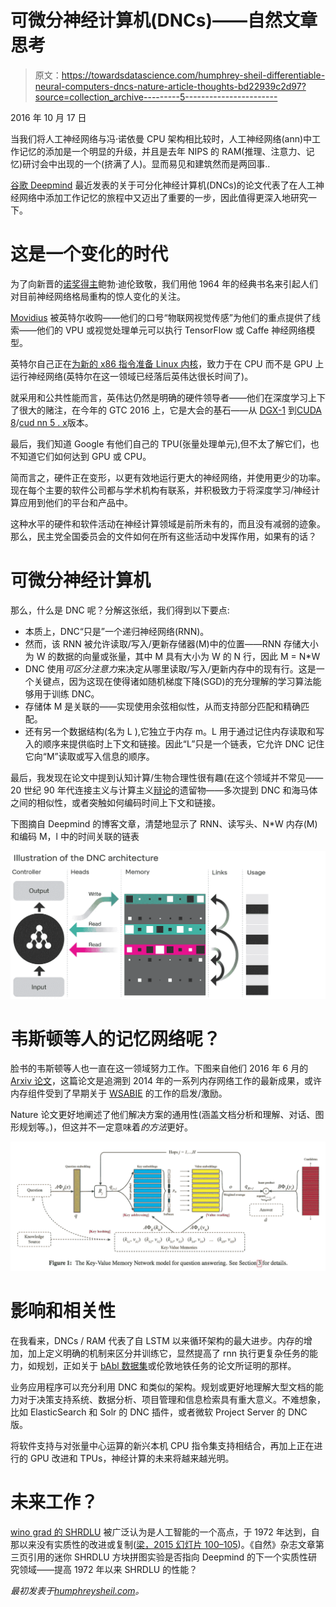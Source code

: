 # 可微分神经计算机(DNCs)——自然文章思考

> 原文：<https://towardsdatascience.com/humphrey-sheil-differentiable-neural-computers-dncs-nature-article-thoughts-bd22939c2d97?source=collection_archive---------5----------------------->

2016 年 10 月 17 日

当我们将人工神经网络与冯·诺依曼 CPU 架构相比较时，人工神经网络(ann)中工作记忆的添加是一个明显的升级，并且是去年 NIPS 的 RAM(推理、注意力、记忆)研讨会中出现的一个(挤满了人)。显而易见和建筑然而是两回事..

[谷歌 Deepmind](http://www.nature.com/articles/nature20101.epdf?author_access_token=ImTXBI8aWbYxYQ51Plys8NRgN0jAjWel9jnR3ZoTv0MggmpDmwljGswxVdeocYSurJ3hxupzWuRNeGvvXnoO8o4jTJcnAyhGuZzXJ1GEaD-Z7E6X_a9R-xqJ9TfJWBqz) 最近发表的关于可分化神经计算机(DNCs)的论文代表了在人工神经网络中添加工作记忆的旅程中又迈出了重要的一步，因此值得更深入地研究一下。

# 这是一个变化的时代

为了向新晋的[诺奖得主](https://www.theguardian.com/music/2016/oct/15/bob-dylan-deserves-nobel-laureate-literature-singular-talent)鲍勃·迪伦致敬，我们用他 1964 年的经典书名来引起人们对目前神经网络格局重构的惊人变化的关注。

[Movidius](http://www.movidius.com/) 被英特尔收购——他们的口号“物联网视觉传感”为他们的重点提供了线索——他们的 VPU 或视觉处理单元可以执行 TensorFlow 或 Caffe 神经网络模型。

英特尔自己正在[为新的 x86 指令准备 Linux 内核](https://twitter.com/soumithchintala/status/786569573365538816)，致力于在 CPU 而不是 GPU 上运行神经网络(英特尔在这一领域已经落后英伟达很长时间了)。

就采用和公共性能而言，英伟达仍然是明确的硬件领导者——他们在深度学习上下了很大的赌注，在今年的 GTC 2016 上，它是大会的基石——从 [DGX-1](https://blogs.nvidia.com/blog/2016/07/11/how-nvidia-built-dgx-1/) 到[CUDA 8](https://devblogs.nvidia.com/parallelforall/cuda-8-features-revealed/)/[cud nn 5 . x](https://developer.nvidia.com/cudnn)版本。

最后，我们知道 Google 有他们自己的 TPU(张量处理单元),但不太了解它们，也不知道它们如何达到 GPU 或 CPU。

简而言之，硬件正在变形，以更有效地运行更大的神经网络，并使用更少的功率。现在每个主要的软件公司都与学术机构有联系，并积极致力于将深度学习/神经计算应用到他们的平台和产品中。

这种水平的硬件和软件活动在神经计算领域是前所未有的，而且没有减弱的迹象。那么，民主党全国委员会的文件如何在所有这些活动中发挥作用，如果有的话？

# 可微分神经计算机

那么，什么是 DNC 呢？分解这张纸，我们得到以下要点:

*   本质上，DNC“只是”一个递归神经网络(RNN)。
*   然而，该 RNN 被允许读取/写入/更新存储器(M)中的位置——RNN 存储大小为 W 的数据的向量或张量，其中 M 具有大小为 W 的 N 行，因此 M = N*W
*   DNC 使用*可区分注意力*来决定从哪里读取/写入/更新内存中的现有行。这是一个关键点，因为这现在使得诸如随机梯度下降(SGD)的充分理解的学习算法能够用于训练 DNC。
*   存储体 M 是关联的——实现使用余弦相似性，从而支持部分匹配和精确匹配。
*   还有另一个数据结构(名为 L ),它独立于内存 m。L 用于通过记住内存读取和写入的顺序来提供临时上下文和链接。因此“L”只是一个链表，它允许 DNC 记住它向“M”读取或写入信息的顺序。

最后，我发现在论文中提到认知计算/生物合理性很有趣(在这个领域并不常见——20 世纪 90 年代连接主义与计算主义[辩论](https://en.wikipedia.org/wiki/Connectionism#Connectionism_vs._computationalism_debate)的遗留物——多次提到 DNC 和海马体之间的相似性，或者突触如何编码时间上下文和链接。

下图摘自 Deepmind 的博客文章，清楚地显示了 RNN、读写头、N*W 内存(M)和编码 M，l 中的时间关联的链表

![](img/f29090126e2e5a0a1a81f862c0583538.png)

# 韦斯顿等人的记忆网络呢？

脸书的韦斯顿等人也一直在这一领域努力工作。下图来自他们 2016 年 6 月的 [Arxiv 论文](https://arxiv.org/abs/1606.03126)，这篇论文是追溯到 2014 年的一系列内存网络工作的最新成果，或许内存组件受到了早期关于 [WSABIE](http://www.thespermwhale.com/jaseweston/papers/wsabie-ijcai.pdf) 的工作的启发/激励。

Nature 论文更好地阐述了他们解决方案的通用性(涵盖文档分析和理解、对话、图形规划等。)，但这并不一定意味着*的方法*更好。

![](img/d1dbeb09ef4a563f7336eaaf12577c84.png)

# 影响和相关性

在我看来，DNCs / RAM 代表了自 LSTM 以来循环架构的最大进步。内存的增加，加上定义明确的机制来区分并训练它，显然提高了 rnn 执行更复杂任务的能力，如规划，正如关于 [bAbl 数据集](https://research.facebook.com/research/babi/)或伦敦地铁任务的论文所证明的那样。

业务应用程序可以充分利用 DNC 和类似的架构。规划或更好地理解大型文档的能力对于决策支持系统、数据分析、项目管理和信息检索具有重大意义。不难想象，比如 ElasticSearch 和 Solr 的 DNC 插件，或者微软 Project Server 的 DNC 版。

将软件支持与对张量中心运算的新兴本机 CPU 指令集支持相结合，再加上正在进行的 GPU 改进和 TPUs，神经计算的未来将越来越光明。

# 未来工作？

[wino grad 的 SHRDLU](https://en.wikipedia.org/wiki/SHRDLU) 被广泛认为是人工智能的一个高点，于 1972 年达到，自那以来没有实质性的改进或复制([梁，2015 幻灯片 100–105](http://icml.cc/2015/tutorials/icml2015-nlu-tutorial.pdf))。《自然》杂志文章第三页引用的迷你 SHRDLU 方块拼图实验是否指向 Deepmind 的下一个实质性研究领域——提高 1972 年以来 SHRDLU 的性能？

*最初发表于*[*humphreysheil.com*](http://humphreysheil.com/blog/differentiable-neural-computers-dncs-nature-article-thoughts)*。*
